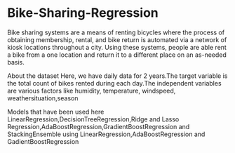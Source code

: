 # Bike-Sharing-Regression
Bike sharing systems are a means of renting bicycles where the process of obtaining membership, rental, and bike return is automated via a network of kiosk locations throughout a city. Using these systems, people are able rent a bike from a one location and return it to a different place on an as-needed basis.

About the dataset
Here, we have daily data for 2 years.The target variable is the total count of bikes rented during each day.The independent variables are various factors like humidity, temperature, windspeed, weathersituation,season

Models that have been used here 
LinearRegression,DecisionTreeRegression,Ridge and Lasso Regression,AdaBoostRegression,GradientBoostRegression and StackingEnsemble using LinearRegression,AdaBoostRegression and GadientBoostRegression
